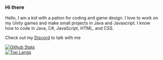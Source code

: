 ### Hi there
Hello, I am a kid with a pation for coding and game design. I love to work on my Unity games and make small projects in Java and Javascript.
I know how to code in Java, C#, JavaScript, HTML, and CSS.

Check out my [Discord](https://discord.com/invite/pTKcJjwJ3G) to talk with me

[![Github Stats](https://kales-github-stats.vercel.app/api?username=Kale-Ko&count_private=true&show_icons=true&theme=gruvbox&border_radius=12&hide_border=true&include_all_commits=true&hide=prs,stars,issues&bg_color=0D1117)](https://github.com/Kale-Ko/kales-github-stats)
\
[![Top Langs](https://kales-github-stats.vercel.app/api/top-langs?username=Kale-Ko&layout=compact&langs_count=10&theme=gruvbox&border_radius=12&hide_border=true&bg_color=0D1117)](https://github.com/Kale-Ko/kales-github-stats)
